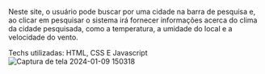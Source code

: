 Neste site, o usuário pode buscar por uma cidade na barra de pesquisa e, ao clicar em pesquisar
o sistema irá fornecer informações acerca do clima da cidade pesquisada, como a temperatura, a umidade do local e a velocidade do vento.

Techs utilizadas: HTML, CSS E Javascript
![Captura de tela 2024-01-09 150318](https://github.com/CaioVictor3/Clima-De-Cidades/assets/122123292/d3e10a2f-3666-43c6-b325-d4ebddfabb24)
